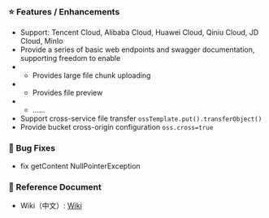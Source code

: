 ### ⭐️ Features / Enhancements

- Support: Tencent Cloud, Alibaba Cloud, Huawei Cloud, Qiniu Cloud, JD Cloud, MinIo
- Provide a series of basic web endpoints and swagger documentation, supporting freedom to enable
- - Provides large file chunk uploading
- - Provides file preview
- - ......
- Support cross-service file transfer `ossTemplate.put().transferObject()`
- Provide bucket cross-origin configuration `oss.cross=true`

### 🐞 Bug Fixes

- fix getContent NullPointerException

### 📔 Reference Document

- Wiki（中文）: [Wiki](https://github.com/weimin96/oss-spring-starter/wiki)